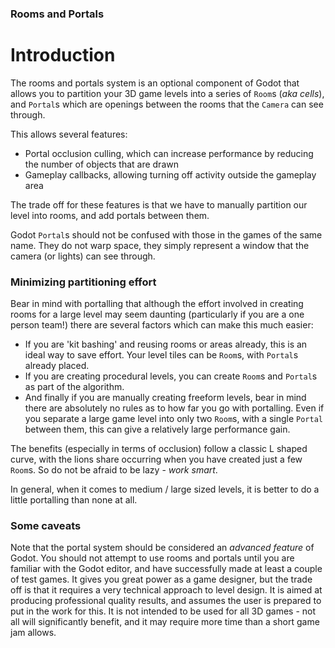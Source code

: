 ### Rooms and Portals
# Introduction
The rooms and portals system is an optional component of Godot that allows you to partition your 3D game levels into a series of `Room`s (_aka cells_), and `Portal`s which are openings between the rooms that the `Camera` can see through.

This allows several features:
* Portal occlusion culling, which can increase performance by reducing the number of objects that are drawn
* Gameplay callbacks, allowing turning off activity outside the gameplay area

The trade off for these features is that we have to manually partition our level into rooms, and add portals between them.

Godot `Portal`s should not be confused with those in the games of the same name. They do not warp space, they simply represent a window that the camera (or lights) can see through.

### Minimizing partitioning effort
Bear in mind with portalling that although the effort involved in creating rooms for a large level may seem daunting (particularly if you are a one person team!) there are several factors which can make this much easier:

* If you are 'kit bashing' and reusing rooms or areas already, this is an ideal way to save effort. Your level tiles can be `Room`s, with `Portal`s already placed.
* If you are creating procedural levels, you can create `Room`s and `Portal`s as part of the algorithm.
* And finally if you are manually creating freeform levels, bear in mind there are absolutely no rules as to how far you go with portalling. Even if you separate a large game level into only two `Room`s, with a single `Portal` between them, this can give a relatively large performance gain.

The benefits (especially in terms of occlusion) follow a classic L shaped curve, with the lions share occurring when you have created just a few `Room`s. So do not be afraid to be lazy - _work smart_.

In general, when it comes to medium / large sized levels, it is better to do a little portalling than none at all.

### Some caveats
Note that the portal system should be considered an _advanced feature_ of Godot. You should not attempt to use rooms and portals until you are familiar with the Godot editor, and have successfully made at least a couple of test games. It gives you great power as a game designer, but the trade off is that it requires a very technical approach to level design. It is aimed at producing professional quality results, and assumes the user is prepared to put in the work for this. It is not intended to be used for all 3D games - not all will significantly benefit, and it may require more time than a short game jam allows.
